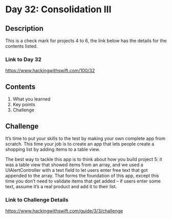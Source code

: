 
# Day 32: Consolidation III

## Description 
This is a check mark for projects 4 to 6, the link below has the details for the contents listed.

### Link to Day 32
https://www.hackingwithswift.com/100/32

## Contents
1. What you learned
2. Key points
3. Challenge

## Challenge

It’s time to put your skills to the test by making your own complete app from scratch. This time your job is to create an app that lets people create a shopping list by adding items to a table view.

The best way to tackle this app is to think about how you build project 5: it was a table view that showed items from an array, and we used a UIAlertController with a text field to let users enter free text that got appended to the array. That forms the foundation of this app, except this time you don’t need to validate items that get added – if users enter some text, assume it’s a real product and add it to their list.



### Link to Challenge Details
https://www.hackingwithswift.com/guide/3/3/challenge

